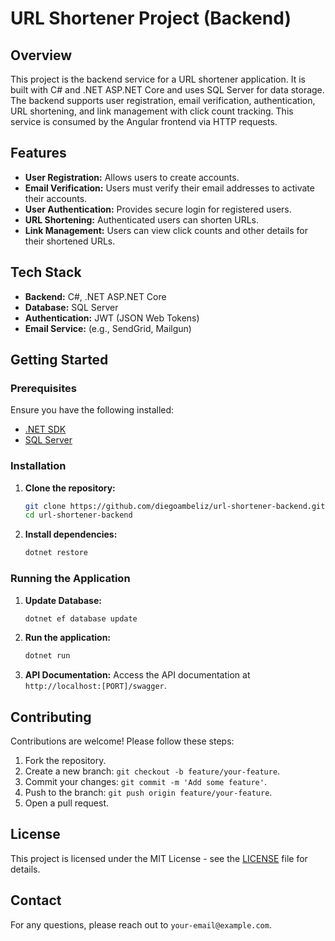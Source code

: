 # URL Shortener Project (Backend)

## Overview

This project is the backend service for a URL shortener application. It is built with C# and .NET ASP.NET Core and uses SQL Server for data storage. The backend supports user registration, email verification, authentication, URL shortening, and link management with click count tracking. This service is consumed by the Angular frontend via HTTP requests.

## Features

- **User Registration:** Allows users to create accounts.
- **Email Verification:** Users must verify their email addresses to activate their accounts.
- **User Authentication:** Provides secure login for registered users.
- **URL Shortening:** Authenticated users can shorten URLs.
- **Link Management:** Users can view click counts and other details for their shortened URLs.

## Tech Stack

- **Backend:** C#, .NET ASP.NET Core
- **Database:** SQL Server
- **Authentication:** JWT (JSON Web Tokens)
- **Email Service:** (e.g., SendGrid, Mailgun)

## Getting Started

### Prerequisites

Ensure you have the following installed:

- [.NET SDK](https://dotnet.microsoft.com/download)
- [SQL Server](https://www.microsoft.com/en-us/sql-server/sql-server-downloads)

### Installation

1. **Clone the repository:**
    ```sh
    git clone https://github.com/diegoambeliz/url-shortener-backend.git
    cd url-shortener-backend
    ```

2. **Install dependencies:**
    ```sh
    dotnet restore
    ```

### Running the Application

1. **Update Database:**
    ```sh
    dotnet ef database update
    ```

2. **Run the application:**
    ```sh
    dotnet run
    ```

3. **API Documentation:**
    Access the API documentation at `http://localhost:[PORT]/swagger`.


## Contributing

Contributions are welcome! Please follow these steps:

1. Fork the repository.
2. Create a new branch: `git checkout -b feature/your-feature`.
3. Commit your changes: `git commit -m 'Add some feature'`.
4. Push to the branch: `git push origin feature/your-feature`.
5. Open a pull request.

## License

This project is licensed under the MIT License - see the [LICENSE](LICENSE) file for details.

## Contact

For any questions, please reach out to `your-email@example.com`.
